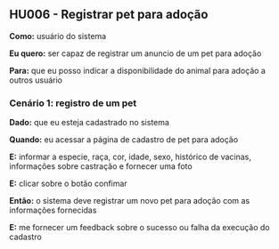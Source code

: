## HU006 - Registrar pet para adoção

**Como:** usuário do sistema

**Eu quero:** ser capaz de registrar um anuncio de um pet para adoção

**Para:** que eu posso indicar a disponibilidade do animal para adoção a outros usuário
### Cenário 1: registro de um pet

**Dado:** que eu esteja cadastrado no sistema

**Quando:** eu acessar a página de cadastro de pet para adoção

**E:** informar a especie, raça, cor, idade, sexo, histórico de vacinas, informações sobre castração e fornecer uma foto

**E:** clicar sobre o botão confimar

**Então:** o sistema deve registrar um novo pet para adoção com as informações fornecidas

**E:** me fornecer um feedback sobre o sucesso ou falha da execução do cadastro
